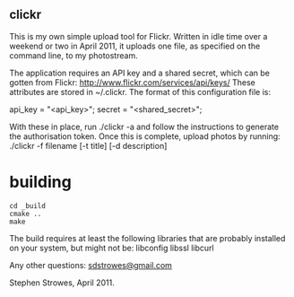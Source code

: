 clickr
------

This is my own simple upload tool for Flickr. Written in idle time
over a weekend or two in April 2011, it uploads one file, as specified
on the command line, to my photostream.

The application requires an API key and a shared secret, which can be
gotten from Flickr: http://www.flickr.com/services/api/keys/
These attributes are stored in ~/.clickr. The format of this
configuration file is:

api_key = "<api_key>";
secret = "<shared_secret>";

With these in place, run ./clickr -a and follow the instructions to
generate the authorisation token. Once this is complete, upload photos
by running:
./clickr -f filename [-t title] [-d description]

building
========

	cd _build
	cmake ..
	make

The build requires at least the following libraries that are
probably installed on your system, but might not be:
	 libconfig
	 libssl
	 libcurl

Any other questions: sdstrowes@gmail.com

Stephen Strowes, April 2011.
